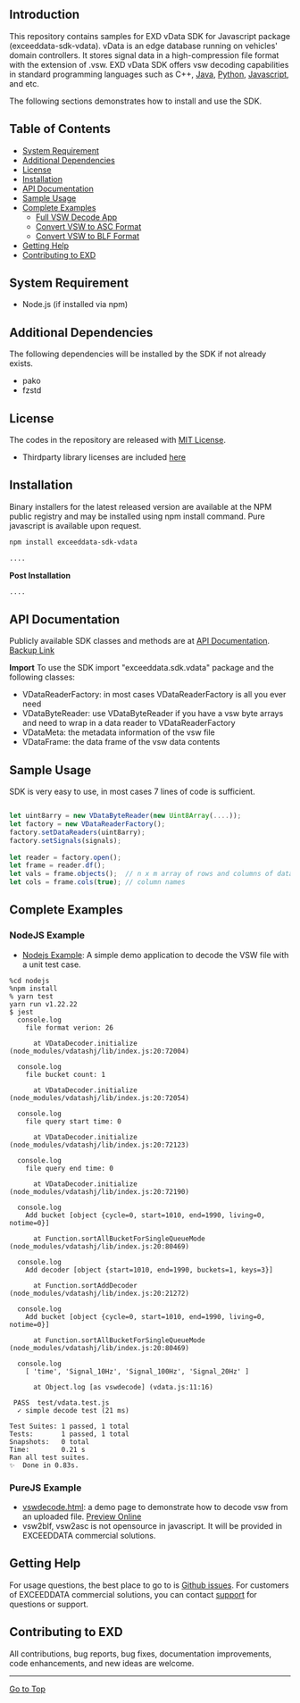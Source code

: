 ## Introduction
This repository contains samples for EXD vData SDK for Javascript package (exceeddata-sdk-vdata).  vData is an edge database running on vehicles' domain controllers.  It stores signal data in a high-compression file format with the extension of .vsw.  EXD vData SDK offers vsw decoding capabilities in standard programming languages such as C++, [Java](https://github.com/exceeddata/sdk-vdata-java), [Python](https://github.com/exceeddata/sdk-vdata-python), [Javascript](https://github.com/exceeddata/sdk-vdata-javascript), and etc.  

The following sections demonstrates how to install and use the SDK.

## Table of Contents
- [System Requirement](#system-requirement)
- [Additional Dependencies](#additional-dependencies)
- [License](#license)
- [Installation](#installation)
- [API Documentation](#api-documentation)
- [Sample Usage](#sample-usage)
- [Complete Examples](#complete-examples)
  - [Full VSW Decode App](#full-vsw-decode-app)
  - [Convert VSW to ASC Format](#convert-vsw-to-asc-format)
  - [Convert VSW to BLF Format](#convert-vsw-to-blf-format)
- [Getting Help](#getting-help)
- [Contributing to EXD](#contributing-to-exd)

## System Requirement
- Node.js (if installed via npm)

## Additional Dependencies
The following dependencies will be installed by the SDK if not already exists.
- pako
- fzstd

## License
The codes in the repository are released with [MIT License](LICENSE).
- Thirdparty library licenses are included [here](licenses/)

## Installation
Binary installers for the latest released version are available at the NPM public registry and may be installed using npm install command.  Pure javascript is available upon request.

```sh
npm install exceeddata-sdk-vdata 

....

```

**Post Installation**

```sh
....

```

## API Documentation
Publicly available SDK classes and methods are at [API Documentation](https://htmlpreview.github.io/?https://github.com/exceeddata/sdk-vdata-javascript/blob/main/doc/index.html).  [Backup Link ](https://exdfiles.cn-sh2.ufileos.com/vdata_sdk/docs/js/index.html)

**Import**
To use the SDK import "exceeddata.sdk.vdata" package and the following classes:
- VDataReaderFactory: in most cases VDataReaderFactory is all you ever need
- VDataByteReader: use VDataByteReader if you have a vsw byte arrays and need to wrap in a data reader to VDataReaderFactory
- VDataMeta: the metadata information of the vsw file
- VDataFrame: the data frame of the vsw data contents

## Sample Usage
SDK is very easy to use, in most cases 7 lines of code is sufficient.

```js

let uint8arry = new VDataByteReader(new Uint8Array(....));
let factory = new VDataReaderFactory();
factory.setDataReaders(uint8arry);
factory.setSignals(signals);
        
let reader = factory.open();
let frame = reader.df();
let vals = frame.objects();  // n x m array of rows and columns of data
let cols = frame.cols(true); // column names

```


## Complete Examples
### NodeJS Example
- [Nodejs Example](nodejs): A simple demo application to decode the VSW file with a unit test case. 
```
%cd nodejs
%npm install 
% yarn test 
yarn run v1.22.22
$ jest
  console.log
    file format verion: 26

      at VDataDecoder.initialize (node_modules/vdatashj/lib/index.js:20:72004)

  console.log
    file bucket count: 1

      at VDataDecoder.initialize (node_modules/vdatashj/lib/index.js:20:72054)

  console.log
    file query start time: 0

      at VDataDecoder.initialize (node_modules/vdatashj/lib/index.js:20:72123)

  console.log
    file query end time: 0

      at VDataDecoder.initialize (node_modules/vdatashj/lib/index.js:20:72190)

  console.log
    Add bucket [object {cycle=0, start=1010, end=1990, living=0, notime=0}]

      at Function.sortAllBucketForSingleQueueMode (node_modules/vdatashj/lib/index.js:20:80469)

  console.log
    Add decoder [object {start=1010, end=1990, buckets=1, keys=3}]

      at Function.sortAddDecoder (node_modules/vdatashj/lib/index.js:20:21272)

  console.log
    Add bucket [object {cycle=0, start=1010, end=1990, living=0, notime=0}]

      at Function.sortAllBucketForSingleQueueMode (node_modules/vdatashj/lib/index.js:20:80469)

  console.log
    [ 'time', 'Signal_10Hz', 'Signal_100Hz', 'Signal_20Hz' ]

      at Object.log [as vswdecode] (vdata.js:11:16)

 PASS  test/vdata.test.js
  ✓ simple decode test (21 ms)

Test Suites: 1 passed, 1 total
Tests:       1 passed, 1 total
Snapshots:   0 total
Time:        0.21 s
Ran all test suites.
✨  Done in 0.83s.

```


### PureJS Example
- [vswdecode.html](src/purejs/vswdecode.html): a demo page to demonstrate how to decode vsw from an uploaded file. [Preview Online ](https://exdfiles.cn-sh2.ufileos.com/vdata_sdk/js_demo/vswdecode.html)
- vsw2blf, vsw2asc is not opensource in javascript. It will be provided in EXCEEDDATA commercial solutions.

## Getting Help
For usage questions, the best place to go to is [Github issues](https://github.com/exceeddata/sdk-vdata-javascript/issues). For customers of EXCEEDDATA commercial solutions, you can contact [support](mailto:support@smartsct.com) for questions or support.

## Contributing to EXD
All contributions, bug reports, bug fixes, documentation improvements, code enhancements, and new ideas are welcome.

<hr>

[Go to Top](#table-of-contents)
